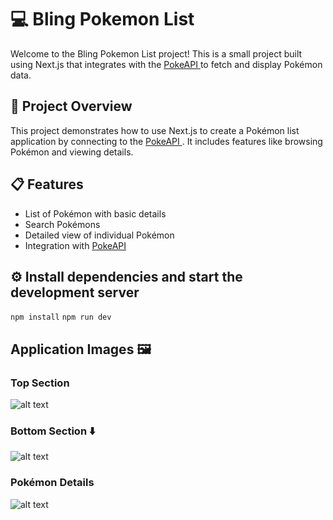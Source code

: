 # 💻 Bling Pokemon List
Welcome to the Bling Pokemon List project! This is a small project built using Next.js that integrates with the <a href="https://pokeapi.co/" target="_blank"> PokeAPI </a> to fetch and display Pokémon data.

## 📝 Project Overview
This project demonstrates how to use Next.js to create a Pokémon list application by connecting to the <a href="https://pokeapi.co/" target="_blank"> PokeAPI </a>. It includes features like browsing Pokémon and viewing details.

## 📋 Features
- List of Pokémon with basic details
- Search Pokémons
- Detailed view of individual Pokémon
- Integration with <a href="https://pokeapi.co/" target="_blank"> PokeAPI </a>

## ⚙️ Install dependencies and start the development server
``` npm install ```
``` npm run dev ```

## Application Images 🖼️

### Top Section
![alt text](/readme/image-1.png)

### Bottom Section ⬇️
![alt text](/public/readme/image-1.png)

### Pokémon Details
![alt text](/readme/image-2.png)